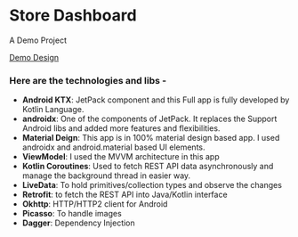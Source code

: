 # Store Dashboard
A Demo Project


[Demo Design](https://xd.adobe.com/spec/66ed3b53-fb8e-4114-765a-c3f7cd5a8de2-10dc/screen/ce05088a-49fb-4a54-afc6-52bdd0ccf102/Stock)
### Here are the technologies and libs -

- **Android KTX**: JetPack component and this Full app is fully developed by Kotlin Language.
- **androidx**: One of the components of JetPack. It replaces the Support Android libs and added more features and flexibilities.
- **Material Deign**: This app is in 100% material design based app. I used androidx and android.material based UI elements.
- **ViewModel**: I used the MVVM architecture in this app
- **Kotlin Coroutines**: Used to fetch REST API data asynchronously and manage the background thread in easier way.
- **LiveData**: To hold primitives/collection types and observe the changes
- **Retrofit**: to fetch the REST API into Java/Kotlin interface
- **Okhttp**: HTTP/HTTP2 client for Android
- **Picasso**: To handle images
- **Dagger**: Dependency Injection
